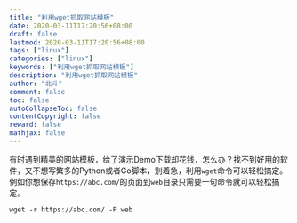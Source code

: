 ```yaml
---
title: "利用wget抓取网站模板"
date: 2020-03-11T17:20:56+08:00
draft: false
lastmod: 2020-03-11T17:20:56+08:00
tags: ["linux"]
categories: ["linux"]
keywords: ["利用wget抓取网站模板"]
description: "利用wget抓取网站模板"
author: "北斗"
comment: false
toc: false
autoCollapseToc: false
contentCopyright: false
reward: false
mathjax: false
---
```

有时遇到精美的网站模板，给了演示Demo下载却花钱，怎么办？找不到好用的软件，又不想写繁多的Python或者Go脚本，别着急，利用```wget```命令可以轻松搞定。
例如你想保存```https://abc.com/```的页面到```web```目录只需要一句命令就可以轻松搞定。
```shell script
wget -r https://abc.com/ -P web
```
